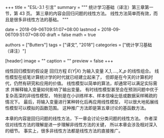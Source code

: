 +++
title = "ESL-3.1 引言"
summary = """
统计学习基础（译注）第三章第一节，第 43 页。
第三章的内容会回归问题的线性方法。
线性方法简单而有效，而且是很多非线性方法的基础。
"""

date = 2018-09-06T09:51:07+08:00
lastmod = 2018-09-06T09:51:07+08:00
draft = false
math = true

authors = ["Butters"]
tags = ["译文", "2018"]
categories = ["统计学习基础（译注）"]

[header]
image = ""
caption = ""
preview = false
+++

线性回归模型的假设是
回归方程 $E(Y|X)$ 为输入变量 $X\_1, \dots, X\_p$ 的线性组合。
线性模型在纸笔计算统计学的时代就已经建立起来了，
但即是在今天的计算机时代，仍然有研究和应用的价值。
线性模型以简单的算法，却通常可以满足实际需求
并解释输入变量如何影响了输出变量。
有时线性模型甚至会在预测问题中优于复杂高深的非线性模型，
特别是在小训练样本、样本信噪比低或数据采样稀疏的情况下。
最后，将输入变量进行某种转化后再应用线性模型，
可以很大地拓展线性模型可以模拟的函数范围。
这种推广方法即是第五章讨论的基函数方法。

本章的内容是回归问题的线性方法，下一章会讨论分类问题的线性方法。
作者深信对线性方法的理解是进一步理解非线性方法的关键，
所以本章会涉及相对深入的细节。
事实上，很多非线性方法都是线性方法的直接推广。